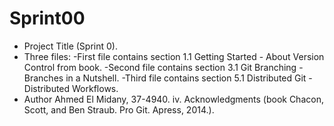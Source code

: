 # Sprint00
- Project Title (Sprint 0).
- Three files:
 -First file contains section 1.1 Getting Started - About Version Control from book.
 -Second file contains section 3.1 Git Branching - Branches in a Nutshell.
 -Third file contains section 5.1 Distributed Git - Distributed Workflows.
- Author Ahmed El Midany, 37-4940.
iv. Acknowledgments (book Chacon, Scott, and Ben Straub. Pro Git. Apress,
2014.).
